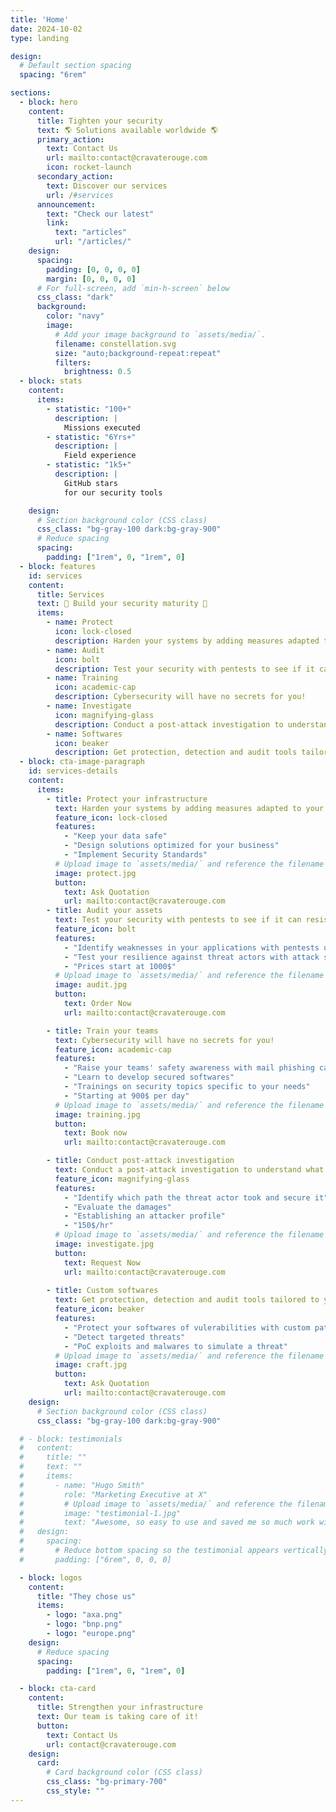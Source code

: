 ```yaml
---
title: 'Home'
date: 2024-10-02
type: landing

design:
  # Default section spacing
  spacing: "6rem"

sections:
  - block: hero
    content:
      title: Tighten your security
      text: 🌎 Solutions available worldwide 🌎
      primary_action:
        text: Contact Us
        url: mailto:contact@cravaterouge.com
        icon: rocket-launch
      secondary_action:
        text: Discover our services
        url: /#services
      announcement:
        text: "Check our latest"
        link:
          text: "articles"
          url: "/articles/"
    design:
      spacing:
        padding: [0, 0, 0, 0]
        margin: [0, 0, 0, 0]
      # For full-screen, add `min-h-screen` below
      css_class: "dark"
      background:
        color: "navy"
        image:
          # Add your image background to `assets/media/`.
          filename: constellation.svg
          size: "auto;background-repeat:repeat"
          filters:
            brightness: 0.5
  - block: stats
    content:
      items:
        - statistic: "100+"
          description: |
            Missions executed
        - statistic: "6Yrs+"
          description: |
            Field experience
        - statistic: "1k5+"
          description: |
            GitHub stars  
            for our security tools

    design:
      # Section background color (CSS class)
      css_class: "bg-gray-100 dark:bg-gray-900"
      # Reduce spacing
      spacing:
        padding: ["1rem", 0, "1rem", 0]
  - block: features
    id: services
    content:
      title: Services
      text: 🧱 Build your security maturity 🧱
      items:
        - name: Protect
          icon: lock-closed
          description: Harden your systems by adding measures adapted to your infrastructure
        - name: Audit
          icon: bolt
          description: Test your security with pentests to see if it can resist to threat actors!
        - name: Training
          icon: academic-cap
          description: Cybersecurity will have no secrets for you!
        - name: Investigate
          icon: magnifying-glass
          description: Conduct a post-attack investigation to understand what happened
        - name: Softwares
          icon: beaker
          description: Get protection, detection and audit tools tailored to your needs
  - block: cta-image-paragraph
    id: services-details
    content:
      items:
        - title: Protect your infrastructure
          text: Harden your systems by adding measures adapted to your infrastructure
          feature_icon: lock-closed
          features:
            - "Keep your data safe"
            - "Design solutions optimized for your business"
            - "Implement Security Standards"
          # Upload image to `assets/media/` and reference the filename here
          image: protect.jpg
          button:
            text: Ask Quotation
            url: mailto:contact@cravaterouge.com
        - title: Audit your assets
          text: Test your security with pentests to see if it can resist to threat actors!
          feature_icon: bolt
          features:
            - "Identify weaknesses in your applications with pentests using automated tools and advanced attacks depending of your needs"
            - "Test your resilience against threat actors with attack simulations (red team, insider compromission...)"
            - "Prices start at 1000$"
          # Upload image to `assets/media/` and reference the filename here
          image: audit.jpg
          button:
            text: Order Now
            url: mailto:contact@cravaterouge.com

        - title: Train your teams
          text: Cybersecurity will have no secrets for you!
          feature_icon: academic-cap
          features:
            - "Raise your teams' safety awareness with mail phishing campaigns"
            - "Learn to develop secured softwares"
            - "Trainings on security topics specific to your needs"
            - "Starting at 900$ per day"
          # Upload image to `assets/media/` and reference the filename here
          image: training.jpg
          button:
            text: Book now
            url: mailto:contact@cravaterouge.com

        - title: Conduct post-attack investigation
          text: Conduct a post-attack investigation to understand what happened
          feature_icon: magnifying-glass
          features:
            - "Identify which path the threat actor took and secure it"
            - "Evaluate the damages"
            - "Establishing an attacker profile"
            - "150$/hr"
          # Upload image to `assets/media/` and reference the filename here
          image: investigate.jpg
          button:
            text: Request Now
            url: mailto:contact@cravaterouge.com
        
        - title: Custom softwares
          text: Get protection, detection and audit tools tailored to your needs
          feature_icon: beaker
          features:
            - "Protect your softwares of vulerabilities with custom patching"
            - "Detect targeted threats"
            - "PoC exploits and malwares to simulate a threat"
          # Upload image to `assets/media/` and reference the filename here
          image: craft.jpg
          button:
            text: Ask Quotation
            url: mailto:contact@cravaterouge.com
    design:
      # Section background color (CSS class)
      css_class: "bg-gray-100 dark:bg-gray-900"

  # - block: testimonials
  #   content:
  #     title: ""
  #     text: ""
  #     items:
  #       - name: "Hugo Smith"
  #         role: "Marketing Executive at X"
  #         # Upload image to `assets/media/` and reference the filename here
  #         image: "testimonial-1.jpg"
  #         text: "Awesome, so easy to use and saved me so much work with the swappable pre-designed sections!"
  #   design:
  #     spacing:
  #       # Reduce bottom spacing so the testimonial appears vertically centered between sections
  #       padding: ["6rem", 0, 0, 0]

  - block: logos
    content:
      title: "They chose us"
      items:
        - logo: "axa.png"
        - logo: "bnp.png"
        - logo: "europe.png"
    design:
      # Reduce spacing
      spacing:
        padding: ["1rem", 0, "1rem", 0]

  - block: cta-card
    content:
      title: Strengthen your infrastructure
      text: Our team is taking care of it!
      button:
        text: Contact Us
        url: contact@cravaterouge.com
    design:
      card:
        # Card background color (CSS class)
        css_class: "bg-primary-700"
        css_style: ""
---
```

